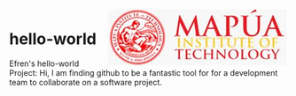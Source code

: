 <img src="images/mapua_logo.jpg" align="right"/>

# hello-world
Efren's hello-world Project: 
Hi, I am finding github to be a fantastic tool for for a development team to collaborate on a software project.
